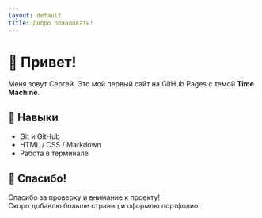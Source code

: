 ```yaml
---
layout: default
title: Добро пожаловать!
---
```


# 👋 Привет!

Меня зовут Сергей. Это мой первый сайт на GitHub Pages с темой **Time Machine**.


## 🧠 Навыки
- Git и GitHub
- HTML / CSS / Markdown
- Работа в терминале


## 🙌 Спасибо!

Спасибо за проверку и внимание к проекту!  
Скоро добавлю больше страниц и оформлю портфолио.

